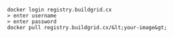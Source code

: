<!-- layout:code post: buildgrid-settings_user-settings.md -->

```
docker login registry.buildgrid.cx
> enter username
> enter password
docker pull registry.buildgrid.cx/&lt;your-image&gt;

```
